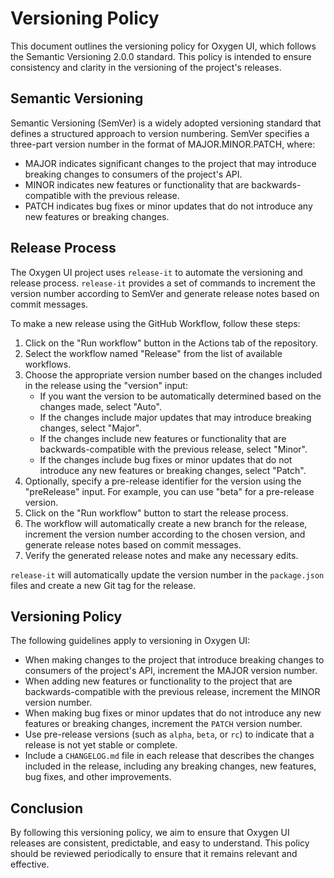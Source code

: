 # Versioning Policy

This document outlines the versioning policy for Oxygen UI, which follows the Semantic Versioning 2.0.0 standard. This policy is intended to ensure consistency and clarity in the versioning of the project's releases.

## Semantic Versioning

Semantic Versioning (SemVer) is a widely adopted versioning standard that defines a structured approach to version numbering. SemVer specifies a three-part version number in the format of MAJOR.MINOR.PATCH, where:

- MAJOR indicates significant changes to the project that may introduce breaking changes to consumers of the project's API.
- MINOR indicates new features or functionality that are backwards-compatible with the previous release.
- PATCH indicates bug fixes or minor updates that do not introduce any new features or breaking changes.

## Release Process

The Oxygen UI project uses `release-it` to automate the versioning and release process. `release-it` provides a set of commands to increment the version number according to SemVer and generate release notes based on commit messages.

To make a new release using the GitHub Workflow, follow these steps:

1. Click on the "Run workflow" button in the Actions tab of the repository.
2. Select the workflow named "Release" from the list of available workflows.
3. Choose the appropriate version number based on the changes included in the release using the "version" input:
   - If you want the version to be automatically determined based on the changes made, select "Auto".
   - If the changes include major updates that may introduce breaking changes, select "Major".
   - If the changes include new features or functionality that are backwards-compatible with the previous release, select "Minor".
   - If the changes include bug fixes or minor updates that do not introduce any new features or breaking changes, select "Patch".
4. Optionally, specify a pre-release identifier for the version using the "preRelease" input. For example, you can use "beta" for a pre-release version.
5. Click on the "Run workflow" button to start the release process.
6. The workflow will automatically create a new branch for the release, increment the version number according to the chosen version, and generate release notes based on commit messages.
7. Verify the generated release notes and make any necessary edits.

`release-it` will automatically update the version number in the `package.json` files and create a new Git tag for the release.

## Versioning Policy

The following guidelines apply to versioning in Oxygen UI:

- When making changes to the project that introduce breaking changes to consumers of the project's API, increment the MAJOR version number.
- When adding new features or functionality to the project that are backwards-compatible with the previous release, increment the MINOR version number.
- When making bug fixes or minor updates that do not introduce any new features or breaking changes, increment the `PATCH` version number.
- Use pre-release versions (such as `alpha`, `beta`, or `rc`) to indicate that a release is not yet stable or complete.
- Include a `CHANGELOG.md` file in each release that describes the changes included in the release, including any breaking changes, new features, bug fixes, and other improvements.

## Conclusion

By following this versioning policy, we aim to ensure that Oxygen UI releases are consistent, predictable, and easy to understand. This policy should be reviewed periodically to ensure that it remains relevant and effective.
